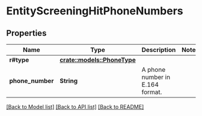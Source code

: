 # EntityScreeningHitPhoneNumbers

## Properties

Name | Type | Description | Notes
------------ | ------------- | ------------- | -------------
**r#type** | [**crate::models::PhoneType**](PhoneType.md) |  | 
**phone_number** | **String** | A phone number in E.164 format. | 

[[Back to Model list]](../README.md#documentation-for-models) [[Back to API list]](../README.md#documentation-for-api-endpoints) [[Back to README]](../README.md)


